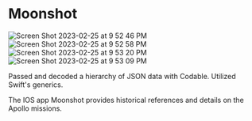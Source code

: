 # Moonshot


![Screen Shot 2023-02-25 at 9 52 46 PM](https://user-images.githubusercontent.com/115123900/221391490-4275e89d-d782-4e7d-8d2c-0906881743a9.png)
![Screen Shot 2023-02-25 at 9 52 58 PM](https://user-images.githubusercontent.com/115123900/221391489-dc86e4ea-d295-4aa5-93d3-2d268d66435f.png)
![Screen Shot 2023-02-25 at 9 53 20 PM](https://user-images.githubusercontent.com/115123900/221391485-9d70ca8a-e7c8-416b-afbf-dc945a0a9169.png)
![Screen Shot 2023-02-25 at 9 53 09 PM](https://user-images.githubusercontent.com/115123900/221391488-6391fad2-d945-4c18-ada9-9cbe557ec566.png)




Passed and decoded a hierarchy of JSON data with Codable. Utilized Swift's generics.



The IOS app Moonshot provides historical references and details on the Apollo missions.
